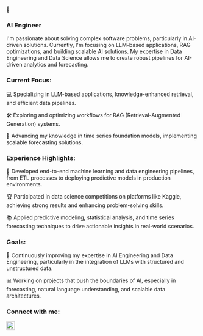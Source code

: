 👋

### AI Engineer

I'm passionate about solving complex software problems, particularly in AI-driven solutions. Currently, I'm focusing on LLM-based applications, RAG optimizations, and building scalable AI solutions. My expertise in Data Engineering and Data Science allows me to create robust pipelines for AI-driven analytics and forecasting.

### Current Focus:

💻 Specializing in LLM-based applications, knowledge-enhanced retrieval, and efficient data pipelines.

🛠️ Exploring and optimizing workflows for RAG (Retrieval-Augmented Generation) systems.

🤖 Advancing my knowledge in time series foundation models, implementing scalable forecasting solutions.

### Experience Highlights:

🚀 Developed end-to-end machine learning and data engineering pipelines, from ETL processes to deploying predictive models in production environments.

🏆 Participated in data science competitions on platforms like Kaggle, achieving strong results and enhancing problem-solving skills.

📚 Applied predictive modeling, statistical analysis, and time series forecasting techniques to drive actionable insights in real-world scenarios.

### Goals:

🌱 Continuously improving my expertise in AI Engineering and Data Engineering, particularly in the integration of LLMs with structured and unstructured data.

📊 Working on projects that push the boundaries of AI, especially in forecasting, natural language understanding, and scalable data architectures.

### Connect with me:

[<img align="left"  width="22px" src="https://cdn.jsdelivr.net/npm/simple-icons@3.4.0/icons/linkedin.svg" />](https://www.linkedin.com/in/gustavo-paulo-692981275/)


<br />
<br />

[linkedin]: [linkedin.com/in/gustavo-paulo](https://www.linkedin.com/in/gustavo-paulo-692981275/)
